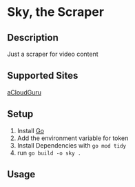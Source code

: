 # Sky, the Scraper

## Description
Just a scraper for video content

## Supported Sites
  [aCloudGuru](https://acloud.guru)



## Setup
1. Install [Go](https://golang.org/)
2. Add the environment variable for token
3. Install Dependencies with `go mod tidy`
4. run `go build -o sky .`

## Usage
